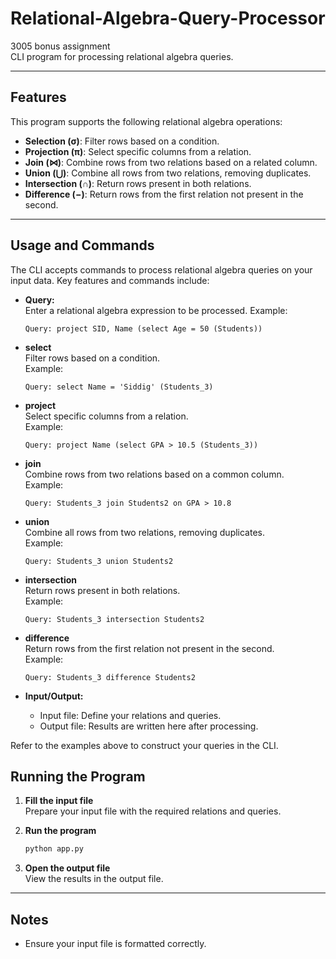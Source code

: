# Relational-Algebra-Query-Processor

3005 bonus assignment  
CLI program for processing relational algebra queries.

---

## Features

This program supports the following relational algebra operations:

- **Selection (σ)**: Filter rows based on a condition.
- **Projection (π)**: Select specific columns from a relation.
- **Join (⋈)**: Combine rows from two relations based on a related column.
- **Union (⋃)**: Combine all rows from two relations, removing duplicates.
- **Intersection (∩)**: Return rows present in both relations.
- **Difference (−)**: Return rows from the first relation not present in the second.

---

## Usage and Commands

The CLI accepts commands to process relational algebra queries on your input data. Key features and commands include:

- **Query:**  
    Enter a relational algebra expression to be processed.
    Example:  
    ```
    Query: project SID, Name (select Age = 50 (Students))
    ```

- **select**  
    Filter rows based on a condition.  
    Example:  
    ```
    Query: select Name = 'Siddig' (Students_3)
    ```

- **project**  
    Select specific columns from a relation.  
    Example:  
    ```
    Query: project Name (select GPA > 10.5 (Students_3))
    ```

- **join**  
    Combine rows from two relations based on a common column.  
    Example:  
    ```
    Query: Students_3 join Students2 on GPA > 10.8
    ```

- **union**  
    Combine all rows from two relations, removing duplicates.  
    Example:  
    ```
    Query: Students_3 union Students2
    ```

- **intersection**  
    Return rows present in both relations.  
    Example:  
    ```
    Query: Students_3 intersection Students2
    ```

- **difference**  
    Return rows from the first relation not present in the second.  
    Example:  
    ```
    Query: Students_3 difference Students2
    ```

- **Input/Output:**  
    - Input file: Define your relations and queries.
    - Output file: Results are written here after processing.

Refer to the examples above to construct your queries in the CLI.

## Running the Program

1. **Fill the input file**  
     Prepare your input file with the required relations and queries.

2. **Run the program**
     ```bash
     python app.py
     ```

3. **Open the output file**  
     View the results in the output file.

---

## Notes

- Ensure your input file is formatted correctly.

